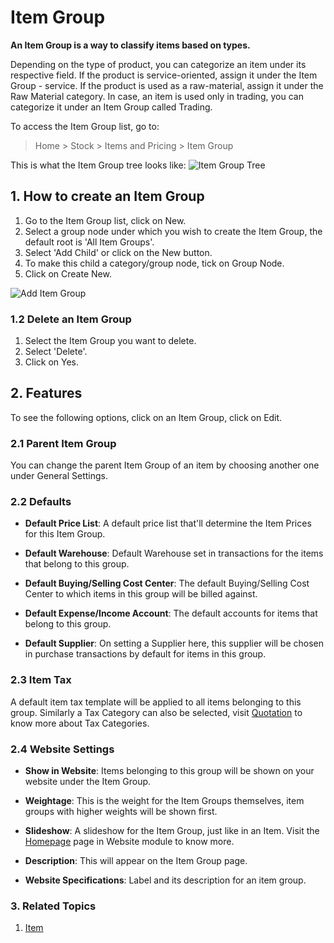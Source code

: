 <!-- add-breadcrumbs -->
# Item Group

**An Item Group is a way to classify items based on types.**

Depending on the type of product, you can categorize an item under its respective field. If the product is
service-oriented, assign it under the Item Group - service. If the
product is used as a raw-material, assign it under the Raw Material
category. In case, an item is used only in trading, you can categorize it
under an Item Group called Trading.

To access the Item Group list, go to:
> Home > Stock > Items and Pricing > Item Group

This is what the Item Group tree looks like:
<img class="screenshot" alt="Item Group Tree" src="{{docs_base_url}}/assets/img/stock/item-group-tree.png">

## 1. How to create an Item Group

1. Go to the Item Group list, click on New.
1. Select a group node under which you wish to create the Item Group, the default root is 'All Item Groups'.
1. Select 'Add Child' or click on the New button.
1. To make this child a category/group node, tick on Group Node.
1. Click on Create New. 

<img class="screenshot" alt="Add Item Group" src="{{docs_base_url}}/assets/img/stock/item-group-new.gif">

### 1.2 Delete an Item Group

1. Select the Item Group you want to delete.
1. Select 'Delete'.
1. Click on Yes.

## 2. Features
To see the following options, click on an Item Group, click on Edit.

### 2.1 Parent Item Group
You can change the parent Item Group of an item by choosing another one under General Settings.

### 2.2 Defaults

* **Default Price List**: A default price list that'll determine the Item Prices for this Item Group.
* **Default Warehouse**: Default Warehouse set in transactions for the items that belong to this group.

* **Default Buying/Selling Cost Center**: The default Buying/Selling Cost Center to which items in this group will be billed against.
* **Default Expense/Income Account**: The default accounts for items that belong to this group.
* **Default Supplier**: On setting a Supplier here, this supplier will be chosen in purchase transactions by default for items in this group.

### 2.3 Item Tax
A default item tax template will be applied to all items belonging to this group. Similarly a Tax Category can also be selected, visit [Quotation](/docs/user/manual/en/selling/quotation) to know more about Tax Categories.

### 2.4 Website Settings
* **Show in Website**: Items belonging to this group will be shown on your website under the Item Group.
* **Weightage**: This is the weight for the Item Groups themselves, item groups with higher weights will be shown first.
* **Slideshow**: A slideshow for the Item Group, just like in an Item. Visit the [Homepage](/docs/user/manual/en/website/homepage) page in Website module to know more.

* **Description**: This will appear on the Item Group page.
* **Website Specifications**: Label and its description for an item group.

### 3. Related Topics
1. [Item](/docs/user/manual/en/stock/item)